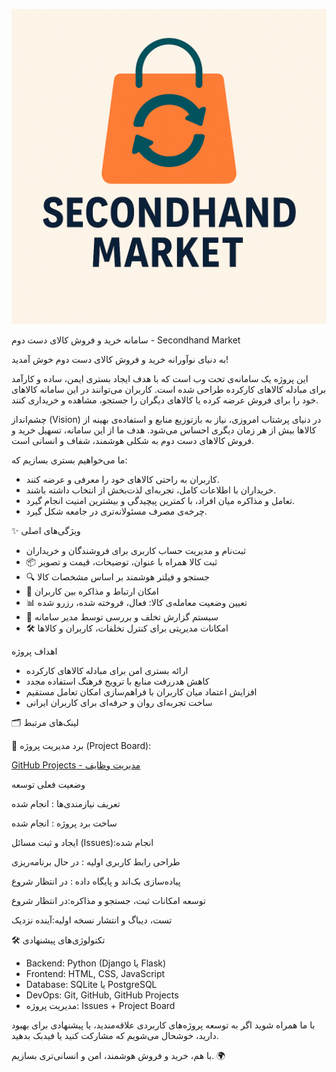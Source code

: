 ![Logo](Logo.png)

سامانه خرید و فروش کالای دست دوم - Secondhand Market

به دنیای نوآورانه خرید و فروش کالای دست دوم خوش آمدید!

این پروژه یک سامانه‌ی تحت وب است که با هدف ایجاد بستری ایمن، ساده و کارآمد برای مبادله کالاهای کارکرده طراحی شده است. کاربران می‌توانند در این سامانه کالاهای خود را برای فروش عرضه کرده یا کالاهای دیگران را جستجو، مشاهده و خریداری کنند.

چشم‌انداز (Vision)
در دنیای پرشتاب امروزی، نیاز به بازتوزیع منابع و استفاده‌ی بهینه از کالاها بیش از هر زمان دیگری احساس می‌شود. هدف ما از این سامانه، تسهیل خرید و فروش کالاهای دست دوم به شکلی هوشمند، شفاف و انسانی است.

ما می‌خواهیم بستری بسازیم که:
- کاربران به راحتی کالاهای خود را معرفی و عرضه کنند.
- خریداران با اطلاعات کامل، تجربه‌ای لذت‌بخش از انتخاب داشته باشند.
- تعامل و مذاکره میان افراد، با کمترین پیچیدگی و بیشترین امنیت انجام گیرد.
- چرخه‌ی مصرف مسئولانه‌تری در جامعه شکل گیرد.

✨ ویژگی‌های اصلی
- ثبت‌نام و مدیریت حساب کاربری برای فروشندگان و خریداران
- 📦 ثبت کالا همراه با عنوان، توضیحات، قیمت و تصویر
- 🔍 جستجو و فیلتر هوشمند بر اساس مشخصات کالا
- 💬 امکان ارتباط و مذاکره بین کاربران
- 📊 تعیین وضعیت معامله‌ی کالا: فعال، فروخته شده، رزرو شده
- 🚨 سیستم گزارش تخلف و بررسی توسط مدیر سامانه
- 🛠 امکانات مدیریتی برای کنترل تخلفات، کاربران و کالاها

اهداف پروژه
- ارائه بستری امن برای مبادله کالاهای کارکرده  
- کاهش هدررفت منابع با ترویج فرهنگ استفاده مجدد  
- افزایش اعتماد میان کاربران با فراهم‌سازی امکان تعامل مستقیم  
- ساخت تجربه‌ای روان و حرفه‌ای برای کاربران ایرانی

🗂 لینک‌های مرتبط

🔗 برد مدیریت پروژه (Project Board):

[GitHub Projects - مدیریت وظایف]( https://github.com/orgs/ReCycleMarket/projects/1)

وضعیت فعلی توسعه


تعریف نیازمندی‌ها : انجام شده 

ساخت برد پروژه : انجام شده

ایجاد و ثبت مسائل (Issues):انجام شده

طراحی رابط کاربری اولیه : در حال برنامه‌ریزی

پیاده‌سازی بک‌اند و پایگاه داده : در انتظار شروع

توسعه امکانات ثبت، جستجو و مذاکره:در انتظار شروع

تست، دیباگ و انتشار نسخه اولیه:آینده نزدیک 


🛠 تکنولوژی‌های پیشنهادی



- Backend: Python (Django یا Flask)
- Frontend: HTML, CSS, JavaScript 
- Database: SQLite یا PostgreSQL
- DevOps: Git, GitHub, GitHub Projects
- مدیریت پروژه: Issues + Project Board

با ما همراه شوید
اگر به توسعه پروژه‌های کاربردی علاقه‌مندید، یا پیشنهادی برای بهبود دارید، خوشحال می‌شویم که مشارکت کنید یا فیدبک بدهید.

با هم، خرید و فروش هوشمند، امن و انسانی‌تری بسازیم. 🌍
